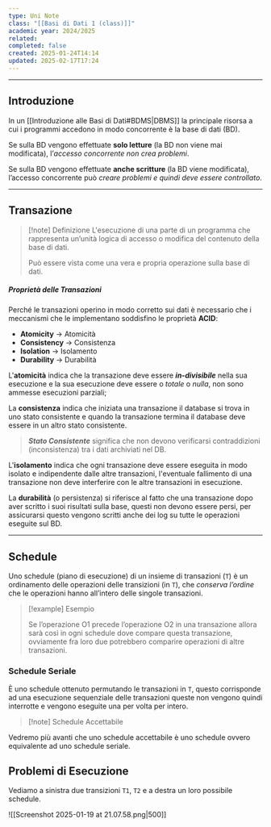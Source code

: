 ```yaml
---
type: Uni Note
class: "[[Basi di Dati 1 (class)]]"
academic year: 2024/2025
related: 
completed: false
created: 2025-01-24T14:14
updated: 2025-02-17T17:24
---
```


---
## Introduzione

In un [[Introduzione alle Basi di Dati#BDMS|DBMS]] la principale risorsa a cui i programmi accedono in modo concorrente è la base di dati (BD).

Se sulla BD vengono effettuate **solo letture** (la BD non viene mai modificata), l’*accesso concorrente non crea problemi*.

Se sulla BD vengono effettuate **anche scritture** (la BD viene modificata), l’accesso concorrente può *creare problemi e quindi deve essere controllato*.

---
## Transazione

>[!note] Definizione
>L'esecuzione di una parte di un programma che rappresenta un’unità logica di accesso o modifica del contenuto della base di dati. 
>
>Può essere vista come una vera e propria operazione sulla base di dati.

##### Proprietà delle Transazioni

Perché le transazioni operino in modo corretto sui dati è necessario che i meccanismi che le implementano soddisfino le proprietà **ACID**:
- **Atomicity** -> Atomicità
- **Consistency** -> Consistenza
- **Isolation** -> Isolamento
- **Durability** -> Durabilità

L'**atomicità** indica che la transazione deve essere ***in-divisibile*** nella sua esecuzione e la sua esecuzione deve essere o *totale* o *nulla*, non sono ammesse esecuzioni parziali;

La **consistenza** indica che iniziata una transazione il database si trova in uno stato consistente e quando la transazione termina il database deve essere in un altro stato consistente. 

 >***Stato Consistente*** significa che non devono verificarsi contraddizioni (inconsistenza) tra i dati archiviati nel DB.

 L'**isolamento** indica che ogni transazione deve essere eseguita in modo isolato e indipendente dalle altre transazioni, l'eventuale fallimento di una transazione non deve interferire con le altre transazioni in esecuzione.

La **durabilità** (o persistenza) si riferisce al fatto che una transazione dopo aver scritto i suoi risultati sulla base, questi non devono essere persi, per assicurarsi questo vengono scritti anche dei log su tutte le operazioni eseguite sul BD.

---
## Schedule

Uno schedule (piano di esecuzione) di un insieme di transazioni (`T`) è un ordinamento delle operazioni delle transizioni  (in `T`), che *conserva l’ordine* che le operazioni hanno all’intero delle singole transazioni.

>[!example] Esempio
>
>Se l’operazione O1 precede l’operazione O2 in una transazione allora sarà così in ogni schedule dove compare questa transazione, ovviamente fra loro due potrebbero comparire operazioni di altre transazioni.

### Schedule Seriale

È uno schedule ottenuto permutando le transazioni in `T`, questo corrisponde ad una esecuzione sequenziale delle transazioni queste non vengono quindi interrotte e vengono eseguite una per volta per intero.

>[!note] Schedule Accettabile
>
Vedremo più avanti che uno schedule accettabile è uno schedule ovvero equivalente ad uno schedule seriale.

## Problemi di Esecuzione

Vediamo a sinistra due transizioni `T1`, `T2` e a destra un loro possibile schedule.

![[Screenshot 2025-01-19 at 21.07.58.png|500]]

